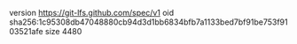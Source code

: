 version https://git-lfs.github.com/spec/v1
oid sha256:1c95308db47048880cb94d3d1bb6834bfb7a1133bed7bf91be753f9103521afe
size 4480
